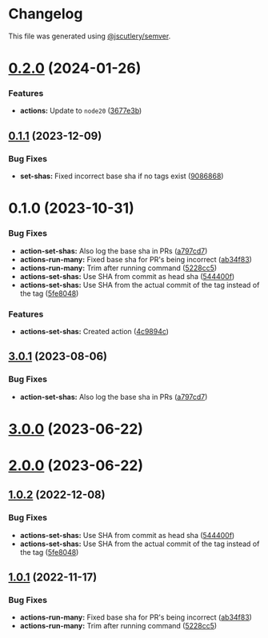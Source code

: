 # Changelog

This file was generated using [@jscutlery/semver](https://github.com/jscutlery/semver).

# [0.2.0](https://github.com/TriPSs/nx-extend/compare/actions-set-shas-0.1.1...actions-set-shas-0.2.0) (2024-01-26)


### Features

* **actions:** Update to `node20` ([3677e3b](https://github.com/TriPSs/nx-extend/commit/3677e3b1633e41b590d773eabbfdc81bd5c69ad7))



## [0.1.1](https://github.com/TriPSs/nx-extend/compare/actions-set-shas-0.1.0...actions-set-shas-0.1.1) (2023-12-09)


### Bug Fixes

* **set-shas:** Fixed incorrect base sha if no tags exist ([9086868](https://github.com/TriPSs/nx-extend/commit/9086868cfa99070a9c02f4d8c2c879be30ed9e6e))



# 0.1.0 (2023-10-31)


### Bug Fixes

* **action-set-shas:** Also log the base sha in PRs ([a797cd7](https://github.com/TriPSs/nx-extend/commit/a797cd778b9e0c0e6b0028a1863c0f7696caa8c2))
* **actions-run-many:** Fixed base sha for PR's being incorrect ([ab34f83](https://github.com/TriPSs/nx-extend/commit/ab34f83401176c9f966cc9aa23c459e772d36525))
* **actions-run-many:** Trim after running command ([5228cc5](https://github.com/TriPSs/nx-extend/commit/5228cc5875039c48c78571fb545cc920b0d38cdc))
* **actions-set-shas:** Use SHA from commit as head sha ([544400f](https://github.com/TriPSs/nx-extend/commit/544400f54538d83fcfe5c900dd0a23a35cd6ee4d))
* **actions-set-shas:** Use SHA from the actual commit of the tag instead of the tag ([5fe8048](https://github.com/TriPSs/nx-extend/commit/5fe8048eb76d41acdb358c227a117e3890b7c05f))


### Features

* **actions-set-shas:** Created action ([4c9894c](https://github.com/TriPSs/nx-extend/commit/4c9894c037694053ee303d0d49d0d2afeef17e1a))



## [3.0.1](https://github.com/TriPSs/nx-extend/compare/actions-set-shas@3.0.0...actions-set-shas@3.0.1) (2023-08-06)


### Bug Fixes

* **action-set-shas:** Also log the base sha in PRs ([a797cd7](https://github.com/TriPSs/nx-extend/commit/a797cd778b9e0c0e6b0028a1863c0f7696caa8c2))



# [3.0.0](https://github.com/TriPSs/nx-extend/compare/actions-set-shas@2.0.0...actions-set-shas@3.0.0) (2023-06-22)



# [2.0.0](https://github.com/TriPSs/nx-extend/compare/actions-set-shas@1.0.2...actions-set-shas@2.0.0) (2023-06-22)



## [1.0.2](https://github.com/TriPSs/nx-extend/compare/actions-set-shas@1.0.1...actions-set-shas@1.0.2) (2022-12-08)


### Bug Fixes

* **actions-set-shas:** Use SHA from commit as head sha ([544400f](https://github.com/TriPSs/nx-extend/commit/544400f54538d83fcfe5c900dd0a23a35cd6ee4d))
* **actions-set-shas:** Use SHA from the actual commit of the tag instead of the tag ([5fe8048](https://github.com/TriPSs/nx-extend/commit/5fe8048eb76d41acdb358c227a117e3890b7c05f))



## [1.0.1](https://github.com/TriPSs/nx-extend/compare/actions-set-shas@1.0.0...actions-set-shas@1.0.1) (2022-11-17)


### Bug Fixes

* **actions-run-many:** Fixed base sha for PR's being incorrect ([ab34f83](https://github.com/TriPSs/nx-extend/commit/ab34f83401176c9f966cc9aa23c459e772d36525))
* **actions-run-many:** Trim after running command ([5228cc5](https://github.com/TriPSs/nx-extend/commit/5228cc5875039c48c78571fb545cc920b0d38cdc))
